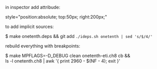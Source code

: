 in inspector add attribude:

style="position:absolute; top:50px; right:200px;"

to add implicit sources:

$ make onetenth.deps && git add `./ideps.sh onetenth | sed 's/$/4/'`

rebuild everything with breakpoints:

$ make MPFLAGS=-D_DEBUG clean onetenth-eti.ch8 cb && \
  ls -l onetenth.ch8 | awk '{ print 2960 - $(NF - 4); exit }'

